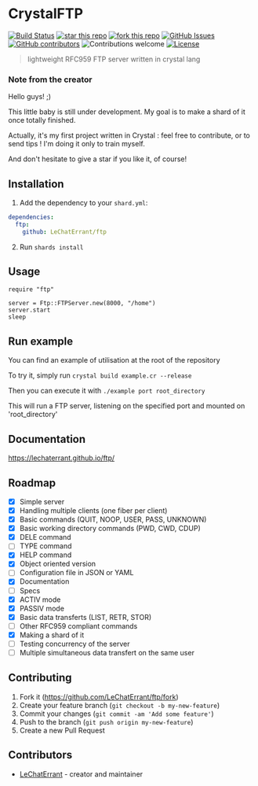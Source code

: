 # CrystalFTP
[![Build Status](https://travis-ci.org/LeChatErrant/ftp.svg?branch=master)](https://travis-ci.org/LeChatErrant/ftp)
[![star this repo](http://githubbadges.com/star.svg?user=LeChatErrant&repo=ftp&style=default)](https://github.com/LeChatErrant/ftp)
[![fork this repo](http://githubbadges.com/fork.svg?user=LeChatErrant&repo=ftp&style=default)](https://github.com/LeChatErrant/ftp/fork)
[![GitHub Issues](https://img.shields.io/github/issues/LeChatErrant/ftp.svg)](https://github.com/LeChatErrant/ftp/issues)
[![GitHub contributors](https://img.shields.io/github/contributors/LeChatErrant/ftp.svg)](https://GitHub.com/LeChatErrant/ftp/graphs/contributors/)
![Contributions welcome](https://img.shields.io/badge/contributions-welcome-green.svg)
[![License](https://img.shields.io/badge/license-MIT-blue.svg)](https://opensource.org/licenses/MIT)
> lightweight RFC959 FTP server written in crystal lang

### Note from the creator

Hello guys! ;)

This little baby is still under development. My goal is to make a shard of it once totally finished.

Actually, it's my first project written in Crystal : feel free to contribute, or to send tips ! I'm doing it only to train myself.

And don't hesitate to give a star if you like it, of course!

## Installation

1. Add the dependency to your `shard.yml`:

```yaml
dependencies:
  ftp:
    github: LeChatErrant/ftp
```

2. Run `shards install`

## Usage

```crystal
require "ftp"

server = Ftp::FTPServer.new(8000, "/home")
server.start
sleep

```

## Run example

You can find an example of utilisation at the root of the repository

To try it, simply run `crystal build example.cr --release`

Then you can execute it with `./example port root_directory`

This will run a FTP server, listening on the specified port and mounted on 'root_directory'

## Documentation

https://lechaterrant.github.io/ftp/

## Roadmap

- [x] Simple server
- [x] Handling multiple clients (one fiber per client)
- [x] Basic commands (QUIT, NOOP, USER, PASS, UNKNOWN)
- [x] Basic working directory commands (PWD, CWD, CDUP)
- [x] DELE command
- [ ] TYPE command
- [x] HELP command
- [x] Object oriented version
- [ ] Configuration file in JSON or YAML
- [x] Documentation
- [ ] Specs
- [x] ACTIV mode
- [x] PASSIV mode
- [x] Basic data transferts (LIST, RETR, STOR)
- [ ] Other RFC959 compliant commands
- [x] Making a shard of it
- [ ] Testing concurrency of the server
- [ ] Multiple simultaneous data transfert on the same user

## Contributing

1. Fork it (<https://github.com/LeChatErrant/ftp/fork>)
2. Create your feature branch (`git checkout -b my-new-feature`)
3. Commit your changes (`git commit -am 'Add some feature'`)
4. Push to the branch (`git push origin my-new-feature`)
5. Create a new Pull Request

## Contributors

- [LeChatErrant](https://github.com/LeChatErrant) - creator and maintainer
